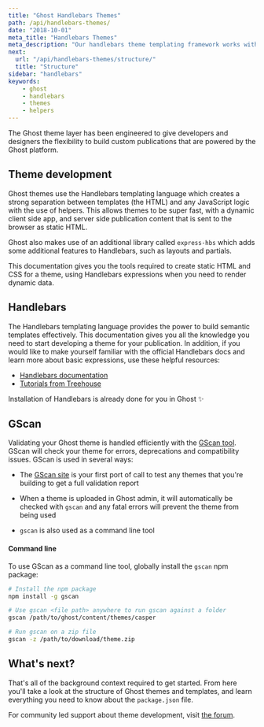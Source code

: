 ```yaml
---
title: "Ghost Handlebars Themes"
path: /api/handlebars-themes/
date: "2018-10-01"
meta_title: "Handlebars Themes"
meta_description: "Our handlebars theme templating framework works with the Ghost API to build flexible publishing websites. Start building your custom theme here!"
next: 
  url: "/api/handlebars-themes/structure/"
  title: "Structure"
sidebar: "handlebars"
keywords:
    - ghost
    - handlebars
    - themes
    - helpers
---
```


The Ghost theme layer has been engineered to give developers and designers the flexibility to build custom publications that are powered by the Ghost platform.

## Theme development

Ghost themes use the Handlebars templating language which creates a strong separation between templates (the HTML) and any JavaScript logic with the use of helpers. This allows themes to be super fast, with a dynamic client side app, and server side publication content that is sent to the browser as static HTML.

Ghost also makes use of an additional library called `express-hbs` which adds some additional features to Handlebars, such as layouts and partials.

This documentation gives you the tools required to create static HTML and CSS for a theme, using Handlebars expressions when you need to render dynamic data. 


## Handlebars

The Handlebars templating language provides the power to build semantic templates effectively. This documentation gives you all the knowledge you need to start developing a theme for your publication. In addition, if you would like to make yourself familiar with the official Handlebars docs and learn more about basic expressions, use these helpful resources:

* [Handlebars documentation](https://handlebarsjs.com/expressions.html)
* [Tutorials from Treehouse](https://blog.teamtreehouse.com/getting-started-with-handlebars-js)

Installation of Handlebars is already done for you in Ghost ✨


## GScan

Validating your Ghost theme is handled efficiently with the [GScan tool](https://gscan.ghost.org/). GScan will check your theme for errors, deprecations and compatibility issues. GScan is used in several ways: 

* The [GScan site](https://gscan.ghost.org/) is your first port of call to test any themes that you're building to get a full validation report

* When a theme is uploaded in Ghost admin, it will automatically be checked with `gscan` and any fatal errors will prevent the theme from being used

* `gscan` is also used as a command line tool

#### Command line

To use GScan as a command line tool, globally install the `gscan` npm package: 

```bash
# Install the npm package
npm install -g gscan

# Use gscan <file path> anywhere to run gscan against a folder
gscan /path/to/ghost/content/themes/casper

# Run gscan on a zip file
gscan -z /path/to/download/theme.zip
```

## What's next? 

That's all of the background context required to get started. From here you'll take a look at the structure of Ghost themes and templates, and learn everything you need to know about the `package.json` file.

For community led support about theme development, visit [the forum](https://forum.ghost.org/c/themes/).
